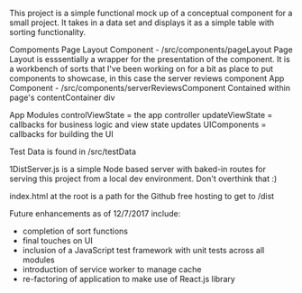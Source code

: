 This project is a simple functional mock up of a conceptual component for a small project. It takes in a data set and displays it as a simple table with sorting functionality. 

Compoments
    Page Layout Component - /src/components/pageLayout
        Page Layout is esssentially a wrapper for the presentation of the component. It is a workbench of sorts that I've been working on for a bit as place to put components to showcase, in this case the server reviews component
    App Component - /src/components/serverReviewsComponent
        Contained within page's contentContainer div
    
App Modules
    controlViewState = the app controller 
    updateViewState = callbacks for business logic and view state updates
    UIComponents = callbacks for building the UI

Test Data is found in /src/testData

1DistServer.js is a simple Node based server with baked-in routes for serving this project from a local dev environment. Don't overthink that :) 

index.html at the root is a path for the Github free hosting to get to /dist

Future enhancements as of 12/7/2017 include:
-	completion of sort functions
-	final touches on UI
-	inclusion of a JavaScript test framework with unit tests across all modules
-	introduction of service worker to manage cache
-	re-factoring of application to make use of React.js library
